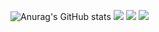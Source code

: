 
![Anurag's GitHub stats](https://github-readme-stats.vercel.app/api?username=Dexshine&show_icons=true&theme=dracula)
<a href="https://wakatime.com"><img src="https://wakatime.com/share/@defcdabc-f4be-45c3-b41e-e665d34d4712/8060a465-8a6c-405d-836d-b3763add3ef4.png" /></a>
<a href="https://wakatime.com"><img src="https://wakatime.com/share/@defcdabc-f4be-45c3-b41e-e665d34d4712/e2171574-dc31-4b29-b19d-23c0b8077478.png" /></a>
<a href="https://wakatime.com"><img src="https://wakatime.com/share/@defcdabc-f4be-45c3-b41e-e665d34d4712/477d0d34-d6f4-4611-a1b1-6bdf5e802354.png" /></a>
